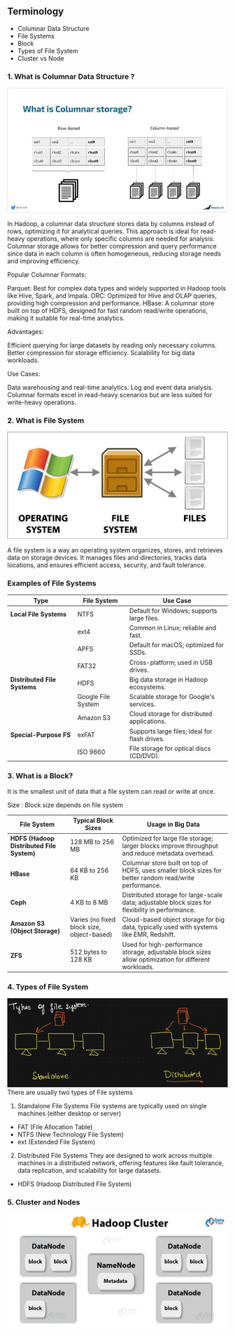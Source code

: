 ## Terminology
- Columnar Data Structure
- File Systems
- Block
- Types of File System
- Cluster vs Node

### 1. What is Columnar Data Structure ?

![alt text](Images/ColumnarStructure.png)

In Hadoop, a columnar data structure stores data by columns instead of rows, optimizing it for analytical queries. This approach is ideal for read-heavy operations, where only specific columns are needed for analysis. Columnar storage allows for better compression and query performance since data in each column is often homogeneous, reducing storage needs and improving efficiency.

Popular Columnar Formats:

Parquet: Best for complex data types and widely supported in Hadoop tools like Hive, Spark, and Impala.
ORC: Optimized for Hive and OLAP queries, providing high compression and performance.
HBase: A columnar store built on top of HDFS, designed for fast random read/write operations, making it suitable for real-time analytics.

Advantages:

Efficient querying for large datasets by reading only necessary columns.
Better compression for storage efficiency.
Scalability for big data workloads.

Use Cases:

Data warehousing and real-time analytics.
Log and event data analysis.
Columnar formats excel in read-heavy scenarios but are less suited for write-heavy operations.


### 2. What is File System

![alt text](Images/File%20System.png)

A file system is a way an operating system organizes, stores, and retrieves data on storage devices. It manages files and directories, tracks data locations, and ensures efficient access, security, and fault tolerance.

### Examples of File Systems

| **Type**                | **File System**     | **Use Case**                                   |
|--------------------------|---------------------|-----------------------------------------------|
| **Local File Systems**   | NTFS               | Default for Windows; supports large files.    |
|                          | ext4               | Common in Linux; reliable and fast.           |
|                          | APFS               | Default for macOS; optimized for SSDs.        |
|                          | FAT32              | Cross-platform; used in USB drives.           |
| **Distributed File Systems** | HDFS           | Big data storage in Hadoop ecosystems.        |
|                          | Google File System | Scalable storage for Google's services.       |
|                          | Amazon S3          | Cloud storage for distributed applications.   |
| **Special-Purpose FS**   | exFAT              | Supports large files; ideal for flash drives. |
|                          | ISO 9660           | File storage for optical discs (CD/DVD).      |

### 3. What is a Block?
It is the smallest unit of data that a file system can read or write at once.

Size : Block size depends on file system

| **File System**    | **Typical Block Sizes**  | **Usage in Big Data**                                                                 |
|--------------------|--------------------------|---------------------------------------------------------------------------------------|
| **HDFS (Hadoop Distributed File System)** | 128 MB to 256 MB       | Optimized for large file storage; larger blocks improve throughput and reduce metadata overhead. |
| **HBase**          | 64 KB to 256 KB           | Columnar store built on top of HDFS, uses smaller block sizes for better random read/write performance. |
| **Ceph**           | 4 KB to 8 MB              | Distributed storage for large-scale data; adjustable block sizes for flexibility in performance. |
| **Amazon S3 (Object Storage)** | Varies (no fixed block size, object-based) | Cloud-based object storage for big data, typically used with systems like EMR, Redshift. |
| **ZFS**            | 512 bytes to 128 KB       | Used for high-performance storage, adjustable block sizes allow optimization for different workloads. |

### 4. Types of File System
![alt text](Images/typeofFS.png)
There are usually two types of File systems

1. Standalone File Systems
File systems are typically used on single machines (either desktop or server) 
- FAT (File Allocation Table)
- NTFS (New Technology File System)
- ext (Extended File System)

2. Distributed File Systems
They are designed to work across multiple machines in a distributed network, offering features like fault tolerance, data replication, and scalability for large datasets.
- HDFS (Hadoop Distributed File System)

### 5. Cluster and Nodes

![alt text](Images/ClusternNodes.png)